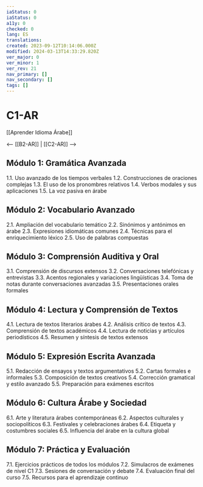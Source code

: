 ```yaml
---
iaStatus: 0
iaStatus: 0
a11y: 0
checked: 0
lang: ES
translations: 
created: 2023-09-12T10:14:06.000Z
modified: 2024-03-13T14:33:29.820Z
ver_major: 0
ver_minor: 1
ver_rev: 21
nav_primary: []
nav_secondary: []
tags: []
---
```

# C1-AR

[[Aprender Idioma Árabe]]

<-- [[B2-AR]] | [[C2-AR]] -->

## Módulo 1: Gramática Avanzada
1.1. Uso avanzado de los tiempos verbales
1.2. Construcciones de oraciones complejas
1.3. El uso de los pronombres relativos
1.4. Verbos modales y sus aplicaciones
1.5. La voz pasiva en árabe

## Módulo 2: Vocabulario Avanzado
2.1. Ampliación del vocabulario temático
2.2. Sinónimos y antónimos en árabe
2.3. Expresiones idiomáticas comunes
2.4. Técnicas para el enriquecimiento léxico
2.5. Uso de palabras compuestas

## Módulo 3: Comprensión Auditiva y Oral
3.1. Comprensión de discursos extensos
3.2. Conversaciones telefónicas y entrevistas
3.3. Acentos regionales y variaciones lingüísticas
3.4. Toma de notas durante conversaciones avanzadas
3.5. Presentaciones orales formales

## Módulo 4: Lectura y Comprensión de Textos
4.1. Lectura de textos literarios árabes
4.2. Análisis crítico de textos
4.3. Comprensión de textos académicos
4.4. Lectura de noticias y artículos periodísticos
4.5. Resumen y síntesis de textos extensos

## Módulo 5: Expresión Escrita Avanzada
5.1. Redacción de ensayos y textos argumentativos
5.2. Cartas formales e informales
5.3. Composición de textos creativos
5.4. Corrección gramatical y estilo avanzado
5.5. Preparación para exámenes escritos

## Módulo 6: Cultura Árabe y Sociedad
6.1. Arte y literatura árabes contemporáneas
6.2. Aspectos culturales y sociopolíticos
6.3. Festivales y celebraciones árabes
6.4. Etiqueta y costumbres sociales
6.5. Influencia del árabe en la cultura global

## Módulo 7: Práctica y Evaluación
7.1. Ejercicios prácticos de todos los módulos
7.2. Simulacros de exámenes de nivel C1
7.3. Sesiones de conversación y debate
7.4. Evaluación final del curso
7.5. Recursos para el aprendizaje continuo

